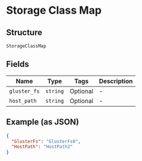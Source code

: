 
# Storage Class Map

## Structure

`StorageClassMap`

## Fields

| Name | Type | Tags | Description |
|  --- | --- | --- | --- |
| `gluster_fs` | `string` | Optional | - |
| `host_path` | `string` | Optional | - |

## Example (as JSON)

```json
{
  "GlusterFs": "GlusterFs0",
  "HostPath": "HostPath2"
}
```

